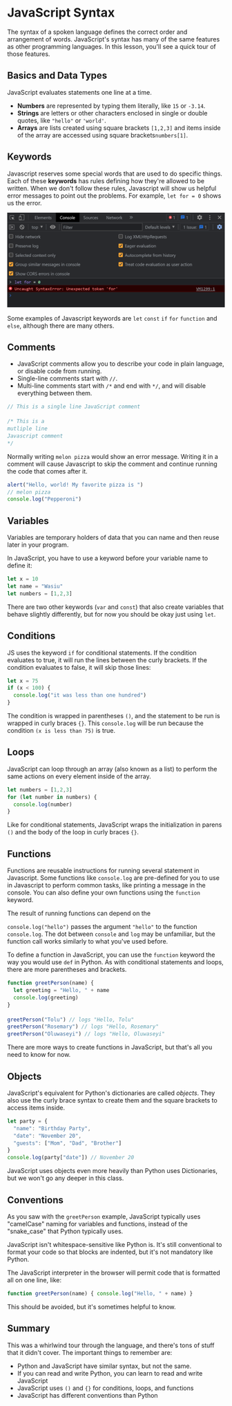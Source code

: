 # JavaScript Syntax

The syntax of a spoken language defines the correct order and arrangement of words. JavaScript's syntax has many of the same features as other programming languages. In this lesson, you'll see a quick tour of those features.

## Basics and Data Types

JavaScript evaluates statements one line at a time.

* **Numbers** are represented by typing them literally, like `15` or `-3.14`.
* **Strings** are letters or other characters enclosed in single or double quotes, like `"hello"` or `'world'`.
* **Arrays** are lists created using square brackets `[1,2,3]` and items inside of the array are accessed using square brackets`numbers[1]`.

## Keywords

Javascript reserves some special words that are used to do specific things. Each of these **keywords** has rules defining how they're allowed to be written. When we don't follow these rules, Javascript will show us helpful error messages to point out the problems. For example, `let for = 0` shows us the error. 

![Javascript Keyword Error](actions/keyword_error.png)

Some examples of Javascript keywords are `let` `const` `if` `for` `function` and `else`, although there are many others.

## Comments

* JavaScript comments allow you to describe your code in plain language, or disable code from running.
* Single-line comments start with `//`.
* Multi-line comments start with `/*` and end with `*/`, and will disable everything between them.

```js
// This is a single line JavaScript comment

/* This is a
mutliple line
Javascript comment
*/
```

Normally writing `melon pizza` would show an error message. Writing it in a comment will cause Javascript to skip the comment and continue running the code that comes after it.
```js
alert("Hello, world! My favorite pizza is ")
// melon pizza
console.log("Pepperoni")
```

## Variables

Variables are temporary holders of data that you can name and then reuse later in your program.

In JavaScript, you have to use a keyword before your variable name to define it:

```js
let x = 10
let name = "Wasiu"
let numbers = [1,2,3]
```

There are two other keywords (`var` and `const`) that also create variables that behave slightly differently, but for now you should be okay just using `let`.

## Conditions

JS uses the keyword `if` for conditional statements. If the condition evaluates to true, it will run the lines between the curly brackets. If the condition evaluates to false, it will skip those lines:

```js
let x = 75
if (x < 100) {
  console.log("it was less than one hundred")
}
```

The condition is wrapped in parentheses `()`, and the statement to be run is wrapped in curly braces `{}`. This `console.log` will be run because the condition `(x is less than 75)` is true.

## Loops

JavaScript can loop through an array (also known as a list) to perform the same actions on every element inside of the array. 

```js
let numbers = [1,2,3]
for (let number in numbers) {
  console.log(number)
}
```

Like for conditional statements, JavaScript wraps the initialization in parens `()` and the body of the loop in curly braces `{}`.


## Functions

Functions are reusable instructions for running several statement in Javascript. Some functions like `console.log` are pre-defined for you to use in Javascript to perform common tasks, like printing a message in the console. You can also define your own functions using the `function` keyword.

The result of running functions can depend on the 

`console.log("hello")` passes the argument `"hello"` to the function `console.log`. The dot between `console` and `log` may be unfamiliar, but the function call works similarly to what you've used before.

To define a function in JavaScript, you can use the `function` keyword the way you would use `def` in Python. As with conditional statements and loops, there are more parentheses and brackets.

```js
function greetPerson(name) {
  let greeting = "Hello, " + name
  console.log(greeting)
}

greetPerson("Tolu") // logs "Hello, Tolu"
greetPerson("Rosemary") // logs "Hello, Rosemary"
greetPerson("Oluwaseyi") // logs "Hello, Oluwaseyi"
```

There are more ways to create functions in JavaScript, but that's all you need to know for now.

## Objects

JavaScript's equivalent for Python's dictionaries are called _objects_. They also use the curly brace syntax to create them and the square brackets to access items inside.

```js
let party = {
  "name": "Birthday Party",
  "date": "November 20",
  "guests": ["Mom", "Dad", "Brother"]
}
console.log(party["date"]) // November 20
```

JavaScript uses objects even more heavily than Python uses Dictionaries, but we won't go any deeper in this class.

## Conventions

As you saw with the `greetPerson` example, JavaScript typically uses "camelCase" naming for variables and functions, instead of the "snake_case" that Python typically uses.

JavaScript isn't whitespace-sensitive like Python is. It's still conventional to format your code so that blocks are indented, but it's not mandatory like Python.

The JavaScript interpreter in the browser will permit code that is formatted all on one line, like:

```js
function greetPerson(name) { console.log("Hello, " + name) }
```

This should be avoided, but it's sometimes helpful to know.

## Summary

This was a whirlwind tour through the language, and there's tons of stuff that it didn't cover. The important things to remember are:

* Python and JavaScript have similar syntax, but not the same.
* If you can read and write Python, you can learn to read and write JavaScript
* JavaScript uses `()` and `{}` for conditions, loops, and functions
* JavaScript has different conventions than Python
